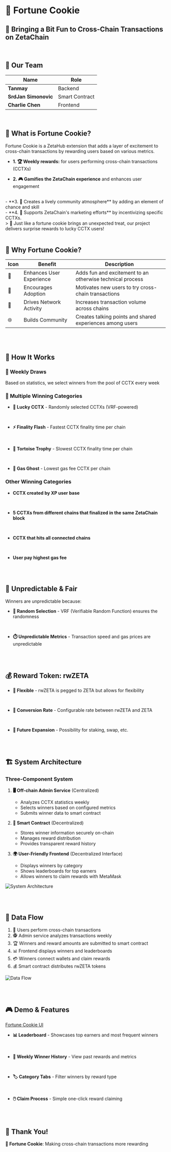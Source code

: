 # 🍪 Fortune Cookie

## 🎯 Bringing a Bit Fun to Cross-Chain Transactions on ZetaChain

<br />

## 👥 Our Team

| Name | Role |
|------|------|
| **Tanmay** | Backend |
| **SrdJan Simonovic** | Smart Contract |
| **Charlie Chen** | Frontend |

<br />

## 🤔 What is Fortune Cookie?

Fortune Cookie is a ZetaHub extension that adds a layer of excitement to cross-chain transactions by rewarding users based on various metrics.

- **1. 🏆 Weekly rewards:** for users performing cross-chain transactions (CCTXs)

- **2. 🎮 Gamifies the ZetaChain experience** and enhances user engagement
<br />
- **3. 🤝 Creates a lively community atmosphere** by adding an element of chance and skill
<br />
- **4. 📣 Supports ZetaChain's marketing efforts** by incentivizing specific CCTXs.

<br />
> 🍪 Just like a fortune cookie brings an unexpected treat, our project delivers surprise rewards to lucky CCTX users!

<br />
<br />

## 🎯 Why Fortune Cookie?

| Icon | Benefit | Description |
|------|---------|-------------|
| 🚀 | Enhances User Experience | Adds fun and excitement to an otherwise technical process |
| 🌱 | Encourages Adoption | Motivates new users to try cross-chain transactions |
| 🔄 | Drives Network Activity | Increases transaction volume across chains |
| 🌐 | Builds Community | Creates talking points and shared experiences among users |

<br />
<br />

## 🎲 How It Works

### 📅 Weekly Draws
Based on statistics, we select winners from the pool of CCTX every week

### 🏅 Multiple Winning Categories
- **🎲 Lucky CCTX** - Randomly selected CCTXs (VRF-powered)
<br />

- **⚡ Finality Flash** - Fastest CCTX finality time per chain
<br />

- **🐢 Tortoise Trophy** - Slowest CCTX finality time per chain
<br />


- **👻 Gas Ghost** - Lowest gas fee CCTX per chain


### Other Winning Categories

- **CCTX created by XP user base**
<br />

- **5 CCTXs from different chains that finalized in the same ZetaChain block**
<br />

- **CCTX that hits all connected chains**
<br />

- **User pay highest gas fee**

<br />
<br />

## 🎳 Unpredictable & Fair

Winners are unpredictable because:
- **🎲 Random Selection** - VRF (Verifiable Random Function) ensures the randomness
<br />

- **⏱️ Unpredictable Metrics** - Transaction speed and gas prices are unpredictable

<br />
<br />

## 💰 Reward Token: rwZETA

- **🔧 Flexible** - rwZETA is pegged to ZETA but allows for flexibility
<br />

- **🔄 Conversion Rate** - Configurable rate between rwZETA and ZETA
<br />

- **🚀 Future Expansion** - Possibility for staking, swap, etc.

<br />
<br />


## 🏗️ System Architecture

### Three-Component System

1. **🖥️ Off-chain Admin Service** (Centralized)
   - Analyzes CCTX statistics weekly
   - Selects winners based on configured metrics
   - Submits winner data to smart contract

2. **📜 Smart Contract** (Decentralized)
   - Stores winner information securely on-chain
   - Manages reward distribution
   - Provides transparent reward history

3. **🌍 User-Friendly Frontend** (Decentralized Interface)
   - Displays winners by category
   - Shows leaderboards for top earners
   - Allows winners to claim rewards with MetaMask

![System Architecture](architecture.png)

<br />
<br />


## 🔄 Data Flow

1. 👥 Users perform cross-chain transactions
2. 🕵️ Admin service analyzes transactions weekly
3. 🏆 Winners and reward amounts are submitted to smart contract
4. 📊 Frontend displays winners and leaderboards
5. 💳 Winners connect wallets and claim rewards
6. 💰 Smart contract distributes rwZETA tokens

![Data Flow](flow.png)

<br />
<br />

## 🎮 Demo & Features

[Fortune Cookie UI](https://fortune-cookie-fe-git-mainnet-ws4charlies-projects.vercel.app/)

- **📊 Leaderboard** - Showcases top earners and most frequent winners
<br />


- **📜 Weekly Winner History** - View past rewards and metrics
<br />

- **🏷️ Category Tabs** - Filter winners by reward type
<br />

- **🖱️ Claim Process** - Simple one-click reward claiming


<br />
<br />

## 🙏 Thank You!

**🍪 Fortune Cookie**: Making cross-chain transactions more rewarding
